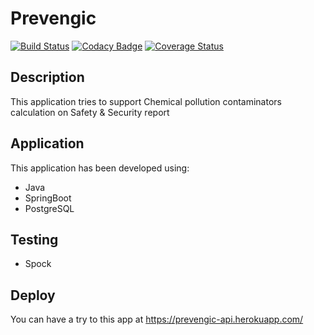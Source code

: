 # Prevengic
[![Build Status](https://travis-ci.org/manudevelopia/prevengic-hex.svg?branch=master)](https://travis-ci.org/manudevelopia/prevengic-hex)
[![Codacy Badge](https://api.codacy.com/project/badge/Grade/7612bb452e3c4924892e78200a520b04)](https://www.codacy.com/manual/ManuDevelopia/prevengic-hex?utm_source=github.com&amp;utm_medium=referral&amp;utm_content=manudevelopia/prevengic-hex&amp;utm_campaign=Badge_Grade)
[![Coverage Status](https://coveralls.io/repos/github/manudevelopia/prevengic-hex/badge.svg?branch=master)](https://coveralls.io/github/manudevelopia/prevengic-hex?branch=master)

## Description
This application tries to support Chemical pollution contaminators calculation on Safety & Security report

## Application
This application has been developed using:
 - Java 
 - SpringBoot
 - PostgreSQL
 
## Testing
 - Spock

## Deploy
You can have a try to this app at https://prevengic-api.herokuapp.com/